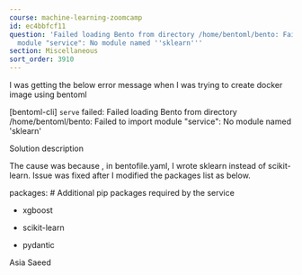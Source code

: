 ```yaml
---
course: machine-learning-zoomcamp
id: ec4bbfcf11
question: 'Failed loading Bento from directory /home/bentoml/bento: Failed to import
  module "service": No module named ''sklearn'''
section: Miscellaneous
sort_order: 3910
---
```


I was getting the below error message when I was trying to create docker image using bentoml

[bentoml-cli] `serve` failed: Failed loading Bento from directory /home/bentoml/bento: Failed to import module "service": No module named 'sklearn'

Solution description

The cause was because , in bentofile.yaml, I wrote sklearn instead of scikit-learn. Issue was fixed after I modified the packages list as below.

packages: # Additional pip packages required by the service

- xgboost

- scikit-learn

- pydantic

Asia Saeed

